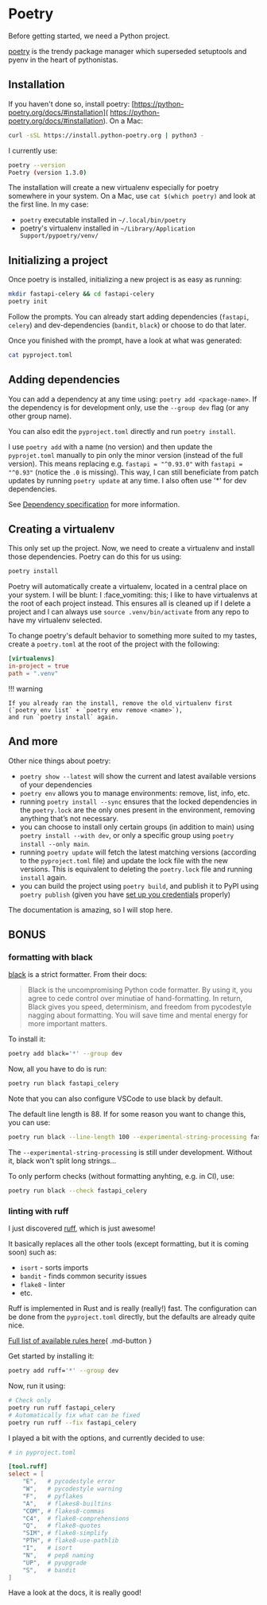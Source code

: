 # Poetry

Before getting started, we need a Python project.

[poetry](https://python-poetry.org) is the trendy package manager
which superseded setuptools and pyenv in the heart of pythonistas.

## Installation

If you haven't done so, install poetry: [https://python-poetry.org/docs/#installation](
https://python-poetry.org/docs/#installation).
On a Mac:
```bash
curl -sSL https://install.python-poetry.org | python3 -
```

I currently use:
```bash
poetry --version
Poetry (version 1.3.0)
```

The installation will create a new virtualenv especially for poetry somewhere in your system.
On a Mac, use `cat $(which poetry)` and look at the first line. In my case:

* `poetry` executable installed in `~/.local/bin/poetry`
* poetry's virtualenv installed in `~/Library/Application Support/pypoetry/venv/`

## Initializing a project

Once poetry is installed, initializing a new project is as easy as running:
```bash
mkdir fastapi-celery && cd fastapi-celery
poetry init
```

Follow the prompts. You can already start adding dependencies (`fastapi`, `celery`)
and dev-dependencies (`bandit`, `black`) or choose to do that later.

Once you finished with the prompt, have a look at what was generated:
```bash
cat pyproject.toml
```

## Adding dependencies

You can add a dependency at any time using: `poetry add <package-name>`.
If the dependency is for development only, use the `--group dev` flag (or any other group name).

You can also edit the `pyproject.toml` directly and run `poetry install`.

I use `poetry add` with a name (no version) and then update the `pyprojet.toml`
manually to pin only the minor version (instead of the full version).
This means replacing e.g. `fastapi = "^0.93.0"` with `fastapi = "^0.93"` (notice the `.0` is missing).
This way, I can still beneficiate from patch updates by running `poetry update` at any time.
I also often use '*' for dev dependencies.

See [Dependency specification](https://python-poetry.org/docs/dependency-specification/) for more information.

## Creating a virtualenv

This only set up the project. Now, we need to create a virtualenv and install those dependencies.
Poetry can do this for us using:
```bash
poetry install
```

Poetry will automatically create a virtualenv, located in a central place on your system.
I will be blunt: I :face_vomiting: this; I like to have virtualenvs at the root of each project instead.
This ensures all is cleaned up if I delete a project and I can always use `source .venv/bin/activate`
from any repo to have my virtualenv selected.

To change poetry's default behavior to something more suited to my tastes,
create a `poetry.toml` at the root of the project with the following:
```toml
[virtualenvs]
in-project = true
path = ".venv"
```

!!! warning

    If you already ran the install, remove the old virtualenv first (`poetry env list` + `poetry env remove <name>`),
    and run `poetry install` again.

## And more

Other nice things about poetry:

* `poetry show --latest` will show the current and latest available versions of your dependencies
* `poetry env` allows you to manage environments: remove, list, info, etc.
* running `poetry install --sync` ensures that the locked dependencies in the `poetry.lock` are the only ones
  present in the environment, removing anything that’s not necessary.
* you can choose to install only certain groups (in addition to main) using `poetry install --with dev`, 
  or only a specific group using `poetry install --only main`.
* running `poetry update` will fetch the latest matching versions (according to the `pyproject.toml` file) and update
  the lock file with the new versions. This is equivalent to deleting the `poetry.lock` file and running `install` again.
* you can build the project using `poetry build`, and publish it to PyPI using `poetry publish` (given you have [set up
  you credentials](https://python-poetry.org/docs/repositories/#configuring-credentials) properly)

The documentation is amazing, so I will stop here.

## BONUS

### formatting with black

[black](https://github.com/psf/black) is a strict formatter. From their docs:

> Black is the uncompromising Python code formatter.
> By using it, you agree to cede control over minutiae of hand-formatting.
> In return, Black gives you speed, determinism, and freedom from pycodestyle nagging about formatting.
> You will save time and mental energy for more important matters.

To install it:
```bash
poetry add black='*' --group dev
```

Now, all you have to do is run:
```bash
poetry run black fastapi_celery
```

Note that you can also configure VSCode to use black by default.

The default line length is 88. If for some reason you want to change this, you can use:
```bash
poetry run black --line-length 100 --experimental-string-processing fastapi_celery
```

The `--experimental-string-processing` is still under development. Without it, black won't
split long strings...

To only perform checks (without formatting anyhting, e.g. in CI), use:
```bash
poetry run black --check fastapi_celery
```

### linting with ruff

I just discovered [ruff](https://beta.ruff.rs/docs/), which is just awesome!

It basically replaces all the other tools (except formatting, but it is coming soon) such as:

* `isort` - sorts imports
* `bandit` - finds common security issues
* `flake8` - linter
* etc.

Ruff is implemented in Rust and is really (really!) fast. The configuration can be done from the
`pyproject.toml` directly, but the defaults are already quite nice.


[Full list of available rules here](https://beta.ruff.rs/docs/rules/){ .md-button }

Get started by installing it:
```bash
poetry add ruff='*' --group dev
```

Now, run it using:
```bash
# Check only
poetry run ruff fastapi_celery
# Automatically fix what can be fixed
poetry run ruff --fix fastapi_celery
```

I played a bit with the options, and currently decided to use:

```toml
# in pyproject.toml

[tool.ruff]
select = [
    "E",   # pycodestyle error
    "W",   # pycodestyle warning
    "F",   # pyflakes
    "A",   # flakes8-builtins
    "COM", # flakes8-commas
    "C4",  # flake8-comprehensions
    "Q",   # flake8-quotes
    "SIM", # flake8-simplify
    "PTH", # flake8-use-pathlib
    "I",   # isort
    "N",   # pep8 naming
    "UP",  # pyupgrade  
    "S",   # bandit
]
```

Have a look at the docs, it is really good!
